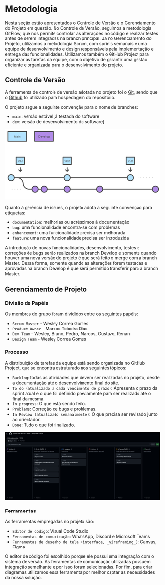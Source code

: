 # Metodologia

Nesta seção estão apresentados o Controle de Versão e o Gerenciamento do Projeto em questão. No Controle de Versão, seguimos a metodologia GitFlow, que nos permite controlar as alterações no código e realizar testes antes de serem integradas na branch principal. Já no Gerenciamento do Projeto, utilizamos a metodologia Scrum, com sprints semanais e uma equipe de desenvolvimento e design responsáveis pela implementação e entrega das funcionalidades. Utilizamos também o GitHub Project para organizar as tarefas da equipe, com o objetivo de garantir uma gestão eficiente e organizada para o desenvolvimento do projeto.

## Controle de Versão

A ferramenta de controle de versão adotada no projeto foi o
[Git](https://git-scm.com/), sendo que o [Github](https://github.com)
foi utilizado para hospedagem do repositório.

O projeto segue a seguinte convenção para o nome de branches:

- `main`: versão estável já testada do software
- `dev`: versão de desenvolvimento do software]

<img src="./img/gitflow.png">

Quanto à gerência de issues, o projeto adota a seguinte convenção para
etiquetas:

- `documentation`: melhorias ou acréscimos à documentação
- `bug`: uma funcionalidade encontra-se com problemas
- `enhancement`: uma funcionalidade precisa ser melhorada
- `feature`: uma nova funcionalidade precisa ser introduzida

A introdução de novas funcionalidades, desenvolvimento, testes e correções de bugs serão realizados na branch Develop e somente quando houver uma nova versão do projeto é que será feito o merge com a branch Master. Dessa forma, somente quando as alterações forem testadas e aprovadas na branch Develop é que será permitido transferir para a branch Master.

## Gerenciamento de Projeto

### Divisão de Papéis

Os membros do grupo foram divididos entre os seguintes papéis:
- `Scrum Master` - Wesley Correa Gomes
- `Product Owner` - Marcos Teixeira Dias
- `Dev Team` - Wesley, Bruno, Pedro, Marcos, Gustavo, Renan
- `Design Team` - Wesley Correa Gomes

### Processo

A distribuição de tarefas da equipe está sendo organizada no GitHub Project, que se encontra estruturado nos seguintes tópicos:

- `Backlog`: todas as atividades que devem ser realizadas no projeto, desde a documentação até o desenvolvimento final do site.
- `To do (atualizado a cada vencimento de prazo)`: Apresenta o prazo da sprint atual e o que foi definido previamente para ser  realizado até o final da mesma.
- `In progress`: O que está sendo feito.
- `Problems`: Correção de bugs e problemas.
- `In Review (atualizado semanalmente)`: O que precisa ser revisado junto ao orientador.
- `Done`: Tudo o que foi finalizado.

<img src="./img/quadroprojects.png">

### Ferramentas

As ferramentas empregadas no projeto são:

- `Editor de código`: Visual Code Studio
- `Ferramentas de comunicação`: WhatsApp, Discord e Microsoft Teams
- `Ferramentas de desenho de tela (interface, _wireframing_)`: Canvas, Figma

O editor de código foi escolhido porque ele possui uma integração com o
sistema de versão. As ferramentas de comunicação utilizadas possuem
integração semelhante e por isso foram selecionadas. Por fim, para criar
diagramas utilizamos essa ferramenta por melhor captar as
necessidades da nossa solução.
